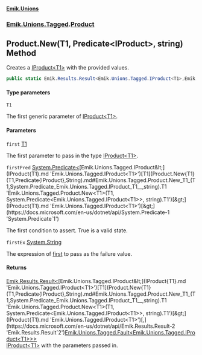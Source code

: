 #### [Emik.Unions](index.md 'index')
### [Emik.Unions.Tagged](Emik.Unions.Tagged.md 'Emik.Unions.Tagged').[Product](Product.md 'Emik.Unions.Tagged.Product')

## Product.New<T1>(T1, Predicate<IProduct<T1>>, string) Method

Creates a [IProduct&lt;T1&gt;](IProduct{T1}.md 'Emik.Unions.Tagged.IProduct<T1>') with the provided values.

```csharp
public static Emik.Results.Result<Emik.Unions.Tagged.IProduct<T1>,Emik.Unions.Tagged.Fault<Emik.Unions.Tagged.IProduct<T1>>> New<T1>(T1 first, System.Predicate<Emik.Unions.Tagged.IProduct<T1>>? firstPred=null, string? firstEx=null);
```
#### Type parameters

<a name='Emik.Unions.Tagged.Product.New_T1_(T1,System.Predicate_Emik.Unions.Tagged.IProduct_T1__,string).T1'></a>

`T1`

The first generic parameter of [IProduct&lt;T1&gt;](IProduct{T1}.md 'Emik.Unions.Tagged.IProduct<T1>').
#### Parameters

<a name='Emik.Unions.Tagged.Product.New_T1_(T1,System.Predicate_Emik.Unions.Tagged.IProduct_T1__,string).first'></a>

`first` [T1](Product.New{T1}(T1,Predicate{IProduct},String).md#Emik.Unions.Tagged.Product.New_T1_(T1,System.Predicate_Emik.Unions.Tagged.IProduct_T1__,string).T1 'Emik.Unions.Tagged.Product.New<T1>(T1, System.Predicate<Emik.Unions.Tagged.IProduct<T1>>, string).T1')

The first parameter to pass in the type [IProduct&lt;T1&gt;](IProduct{T1}.md 'Emik.Unions.Tagged.IProduct<T1>').

<a name='Emik.Unions.Tagged.Product.New_T1_(T1,System.Predicate_Emik.Unions.Tagged.IProduct_T1__,string).firstPred'></a>

`firstPred` [System.Predicate&lt;](https://docs.microsoft.com/en-us/dotnet/api/System.Predicate-1 'System.Predicate`1')[Emik.Unions.Tagged.IProduct&lt;](IProduct{T1}.md 'Emik.Unions.Tagged.IProduct<T1>')[T1](Product.New{T1}(T1,Predicate{IProduct},String).md#Emik.Unions.Tagged.Product.New_T1_(T1,System.Predicate_Emik.Unions.Tagged.IProduct_T1__,string).T1 'Emik.Unions.Tagged.Product.New<T1>(T1, System.Predicate<Emik.Unions.Tagged.IProduct<T1>>, string).T1')[&gt;](IProduct{T1}.md 'Emik.Unions.Tagged.IProduct<T1>')[&gt;](https://docs.microsoft.com/en-us/dotnet/api/System.Predicate-1 'System.Predicate`1')

The first condition to assert. True is a valid state.

<a name='Emik.Unions.Tagged.Product.New_T1_(T1,System.Predicate_Emik.Unions.Tagged.IProduct_T1__,string).firstEx'></a>

`firstEx` [System.String](https://docs.microsoft.com/en-us/dotnet/api/System.String 'System.String')

The expression of [first](Product.New{T1}(T1,Predicate{IProduct},String).md#Emik.Unions.Tagged.Product.New_T1_(T1,System.Predicate_Emik.Unions.Tagged.IProduct_T1__,string).first 'Emik.Unions.Tagged.Product.New<T1>(T1, System.Predicate<Emik.Unions.Tagged.IProduct<T1>>, string).first') to pass as the failure value.

#### Returns
[Emik.Results.Result&lt;](https://docs.microsoft.com/en-us/dotnet/api/Emik.Results.Result-2 'Emik.Results.Result`2')[Emik.Unions.Tagged.IProduct&lt;](IProduct{T1}.md 'Emik.Unions.Tagged.IProduct<T1>')[T1](Product.New{T1}(T1,Predicate{IProduct},String).md#Emik.Unions.Tagged.Product.New_T1_(T1,System.Predicate_Emik.Unions.Tagged.IProduct_T1__,string).T1 'Emik.Unions.Tagged.Product.New<T1>(T1, System.Predicate<Emik.Unions.Tagged.IProduct<T1>>, string).T1')[&gt;](IProduct{T1}.md 'Emik.Unions.Tagged.IProduct<T1>')[,](https://docs.microsoft.com/en-us/dotnet/api/Emik.Results.Result-2 'Emik.Results.Result`2')[Emik.Unions.Tagged.Fault&lt;](Fault{T}.md 'Emik.Unions.Tagged.Fault<T>')[Emik.Unions.Tagged.IProduct&lt;](IProduct{T1}.md 'Emik.Unions.Tagged.IProduct<T1>')[T1](Product.New{T1}(T1,Predicate{IProduct},String).md#Emik.Unions.Tagged.Product.New_T1_(T1,System.Predicate_Emik.Unions.Tagged.IProduct_T1__,string).T1 'Emik.Unions.Tagged.Product.New<T1>(T1, System.Predicate<Emik.Unions.Tagged.IProduct<T1>>, string).T1')[&gt;](IProduct{T1}.md 'Emik.Unions.Tagged.IProduct<T1>')[&gt;](Fault{T}.md 'Emik.Unions.Tagged.Fault<T>')[&gt;](https://docs.microsoft.com/en-us/dotnet/api/Emik.Results.Result-2 'Emik.Results.Result`2')  
[IProduct&lt;T1&gt;](IProduct{T1}.md 'Emik.Unions.Tagged.IProduct<T1>') with the parameters passed in.